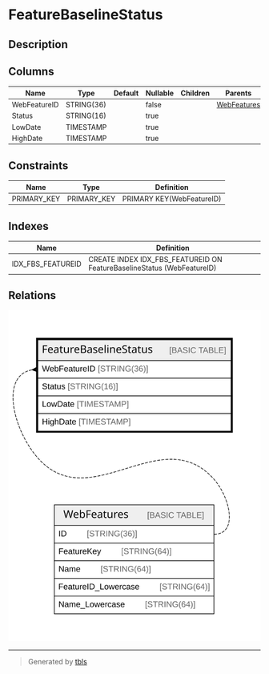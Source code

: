 # FeatureBaselineStatus

## Description

## Columns

| Name | Type | Default | Nullable | Children | Parents | Comment |
| ---- | ---- | ------- | -------- | -------- | ------- | ------- |
| WebFeatureID | STRING(36) |  | false |  | [WebFeatures](WebFeatures.md) |  |
| Status | STRING(16) |  | true |  |  |  |
| LowDate | TIMESTAMP |  | true |  |  |  |
| HighDate | TIMESTAMP |  | true |  |  |  |

## Constraints

| Name | Type | Definition |
| ---- | ---- | ---------- |
| PRIMARY_KEY | PRIMARY_KEY | PRIMARY KEY(WebFeatureID) |

## Indexes

| Name | Definition |
| ---- | ---------- |
| IDX_FBS_FEATUREID | CREATE INDEX IDX_FBS_FEATUREID ON FeatureBaselineStatus (WebFeatureID) |

## Relations

![er](FeatureBaselineStatus.svg)

---

> Generated by [tbls](https://github.com/k1LoW/tbls)
